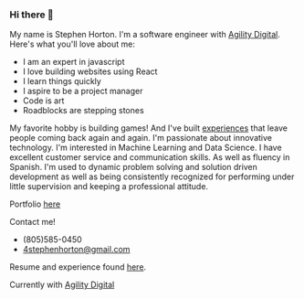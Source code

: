 ### Hi there 👋

<!--
**StephenSHorton/StephenSHorton** is a ✨ _special_ ✨ repository because its `README.md` (this file) appears on your GitHub profile.

Here are some ideas to get you started:

- 🔭 I’m currently working on ...
- 🌱 I’m currently learning ...
- 👯 I’m looking to collaborate on ...
- 🤔 I’m looking for help with ...
- 💬 Ask me about ...
- 📫 How to reach me: ...
- 😄 Pronouns: ...
- ⚡ Fun fact: ...
-->

My name is Stephen Horton. I'm a software engineer with [Agility Digital](https://www.linkedin.com/company/agility-digital/). Here's what you'll love about me:

- I am an expert in javascript
- I love building websites using React
- I learn things quickly
- I aspire to be a project manager
- Code is art
- Roadblocks are stepping stones

My favorite hobby is building games! And I've built [experiences](https://www.roblox.com/games/2057709189/Shrink-Grow-SIMULATOR#!/about) that leave people coming back again and again. I'm passionate about innovative technology. I'm interested in Machine Learning and Data Science. I have excellent customer service and communication skills. As well as fluency in Spanish. I'm used to dynamic problem solving and solution driven development as well as being consistently recognized for performing under little supervision and keeping a professional attitude.

Portfolio [here](https://stephen-horton-portfolio.web.app/)

Contact me!
- (805)585-0450
- 4stephenhorton@gmail.com

Resume and experience found [here](https://www.linkedin.com/in/stephenshorton).

Currently with [Agility Digital](https://agilityads.com/)
